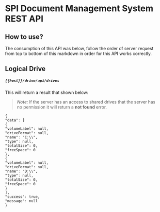 # SPI Document Management System REST API

## How to use?

The consumption of this API was below, follow the order of server request from top to bottom of this markdown in order for this API works correctly. 

## Logical Drive


##### `{{host}}/drive/api/drives`


This will return a result that shown below:
> _Note:_ If the server has an access to shared drives that the server has no permission it will return a **not found** error.
```
{
"data": [
{
"volumeLabel": null,
"driveFormat": null,
"name": "C:\\",
"type": null,
"totalSize": 0,
"freeSpace": 0
},
{
"volumeLabel": null,
"driveFormat": null,
"name": "D:\\",
"type": null,
"totalSize": 0,
"freeSpace": 0
}
],
"success": true,
"message": null
}
```
